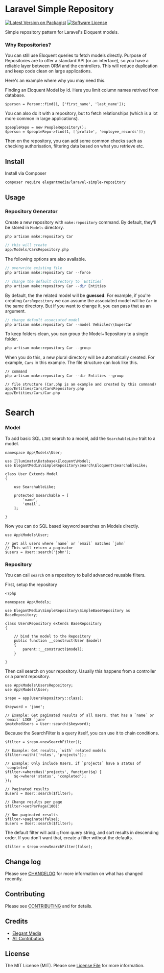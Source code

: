 # Laravel Simple Repository

[![Latest Version on Packagist][ico-version]][link-packagist]
[![Software License][ico-license]](LICENSE.md)

Simple repository pattern for Laravel's Eloquent models.

### Why Repositories?

You can still use Eloquent queries to fetch models directly. Purpose of Repositories are to offer a standard API (or an interface), so you have a reliable layer between ORM and the controllers. This will reduce duplication and keep code clean on large applications.

Here's an example where why you may need this.

Finding an Eloquent Model by id. Here you limit column names retrived from database.
```
$person = Person::find(1, ['first_name', 'last_name']);
```

You can also do it with a repository, but to fetch relationships (which is a lot more common in large applications).
```
$peopleRepo = new PeopleRepository();
$person = $peopleRepo->find(1, ['profile', 'employee_records']); 
```

Then on the repository, you can add some common checks such as checking authorisation, filtering data based on what you retrieve etc.



## Install

Install via Composer

``` bash
composer require elegantmedia/laravel-simple-repository
```

## Usage

### Repository Generator

Create a new repository with `make:repository` command. By default, they'll be stored in `Models` directory.

``` php
php artisan make:repository Car

// this will create
app/Models/CarsRepository.php
```

The following options are also available.

``` php
// overwrite existing file
php artisan make:repository Car --force

// change the default directory to `Entities`
php artisan make:repository Car --dir Entities
```

By default, the the related model will be **guessed**. For example, if you're creating `CarsRepository` we can assume the associated model will be `Car` in the same directory. But if you want to change it, you can pass that as an argument.

``` php
// change default associated model
php artisan make:repository Car --model Vehicles\\SuperCar
```

To keep folders clean, you can group the Model+Repository to a single folder.

``` php 
php artisan make:repository Car --group
```

When you do this, a new plural directory will be automatically created. For example, `Cars` in this example. The file structure can look like this.

``` 
// command
php artisan make:repository Car --dir Entities --group

// file structure (Car.php is an example and created by this command)
app/Entities/Cars/CarsRepository.php
app/Entities/Cars/Car.php
```

# Search

### Model

To add basic SQL `LIKE` search to a model, add the `SearchableLike` trait to a model.

```
namespace App\Models\User;

use Illuminate\Database\Eloquent\Model;
use ElegantMedia\SimpleRepository\Search\Eloquent\SearchableLike;

class User Extends Model 
{

	use SearchableLike;
	
	protected $searchable = [
		'name',
		'email',
	];

}
```

Now you can do SQL based keyword searches on Models directly.

```
use App\Models\User;

// get all users where `name` or `email` matches `john`
// This will return a paginator
$users = User::search('john');
```

### Repository

You can call `search` on a repository to build advanced reusable filters.

First, setup the repository
```
<?php

namespace App\Models;

use ElegantMedia\SimpleRepository\SimpleBaseRepository as BaseRepository;

class UsersRepository extends BaseRepository
{

	// bind the model to the Repository
	public function __construct(User $model)
	{
		parent::__construct($model);
	}

}
```

Then call search on your repository. Usually this happens from a controller or a parent repository.

```
use App\Models\UsersRepository;
use App\Models\User;

$repo = app(UsersRepository::class);

$keyword = 'jane';

// Example: Get paginated results of all Users, that has a `name` or `email` LIKE `jane`
$matchedUsers = User::search($keyword);
```

Because the SearchFilter is a query itself, you can use it to chain conditions.
```
$filter = $repo->newSearchFilter();

// Example: Get results, `with` related models
$filter->with(['roles', 'projects']);

// Example: Only include Users, if `projects` have a status of `completed`
$filter->whereHas('projects', function($q) {
	$q->where('status', 'completed');
});

// Paginated results
$users = User::search($filter);

// Change results per page
$filter->setPerPage(100):

// Non-paginated results
$filter->paginate(false);
$users = User::search($filter);
```

The default filter will add `q` from query string, and sort results in descending order. If you don't want that, create a filter without the defaults.

```
$filter = $repo->newSearchFilter(false);
```


## Change log

Please see [CHANGELOG](CHANGELOG.md) for more information on what has changed recently.


## Contributing

Please see [CONTRIBUTING](CONTRIBUTING.md) and for details.

## Credits

- [Elegant Media][link-author]
- [All Contributors][link-contributors]

## License

The MIT License (MIT). Please see [License File](LICENSE.md) for more information.

[ico-version]: https://img.shields.io/packagist/v/elegantmedia/laravel-simple-repository.svg?style=flat-square
[ico-license]: https://img.shields.io/badge/license-MIT-brightgreen.svg?style=flat-square
[ico-travis]: https://img.shields.io/travis/elegantmedia/laravel-simple-repository/master.svg?style=flat-square
[ico-scrutinizer]: https://img.shields.io/scrutinizer/coverage/g/elegantmedia/laravel-simple-repository.svg?style=flat-square
[ico-code-quality]: https://img.shields.io/scrutinizer/g/elegantmedia/laravel-simple-repository.svg?style=flat-square
[ico-downloads]: https://img.shields.io/packagist/dt/elegantmedia/laravel-simple-repository.svg?style=flat-square

[link-packagist]: https://packagist.org/packages/elegantmedia/laravel-simple-repository
[link-travis]: https://travis-ci.org/elegantmedia/laravel-simple-repository
[link-scrutinizer]: https://scrutinizer-ci.com/g/elegantmedia/laravel-simple-repository/code-structure
[link-code-quality]: https://scrutinizer-ci.com/g/elegantmedia/laravel-simple-repository
[link-downloads]: https://packagist.org/packages/elegantmedia/laravel-simple-repository
[link-author]: https://github.com/elegantmedia
[link-contributors]: ../../contributors
